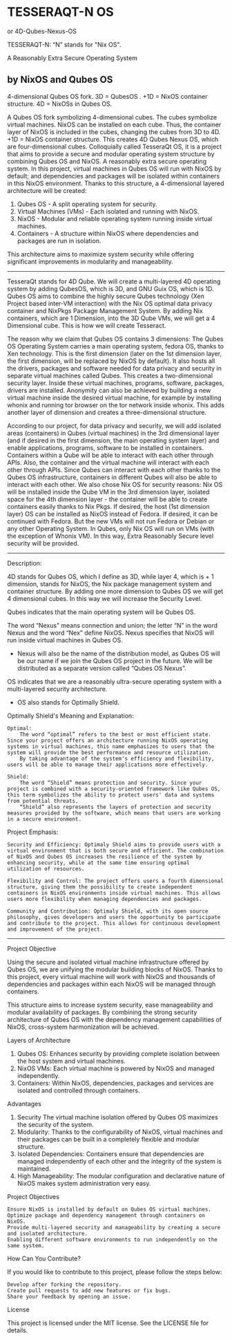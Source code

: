 # TESSERAQT-N OS
or 4D-Qubes-Nexus-OS

TESSERAQT-N: “N” stands for "Nix OS".

A Reasonably Extra Secure Operating System

by NixOS and Qubes OS
--------------------------------------------------------------------------------------------------------------------------------------------------------------
4-dimensional Qubes OS fork. 3D = QubesOS . +1D = NixOS container structure. 4D = NixOSs in Qubes OS. 

  A Qubes OS fork symbolizing 4-dimensional cubes. The cubes symbolize virtual machines. NixOS can be installed on each cube. Thus, the container layer of NixOS is included in the cubes, changing the cubes from 3D to 4D. +1D = NixOS container structure. This creates 4D Qubes Nexus OS, which are four-dimensional cubes. Colloquially called TesseraQt OS, it is a project that aims to provide a secure and modular operating system structure by combining Qubes OS and NixOS. A reasonably extra secure operating system.  In this project, virtual machines in Qubes OS will run with NixOS by default; and dependencies and packages will be isolated within containers in this NixOS environment. Thanks to this structure, a 4-dimensional layered architecture will be created:
  1. Qubes OS - A split operating system for security.
  2. Virtual Machines (VMs) - Each isolated and running with NixOS.
  3. NixOS - Modular and reliable operating system running inside virtual machines.
  4. Containers - A structure within NixOS where dependencies and packages are run in isolation.

This architecture aims to maximize system security while offering significant improvements in modularity and manageability.

_____________________________________________________________________________________________________________________________________________________________
  TesseraQt stands for 4D Qube. We will create a multi-layered 4D operating system by adding QubesOS, which is 3D, and GNU Guix OS, which is 1D.  
Qubes OS aims to combine the highly secure Qubes technology (Xen Project based inter-VM interaction) with the Nix OS optimal data privacy container and NixPkgs Package Management System. By adding Nix containers, which are 1 Dimension, into the 3D Qube VMs, we will get a 4 Dimensional cube. This is how we will create Tesseract. 

  The reason why we claim that Qubes OS contains 3 dimensions: The Qubes OS Operating System carries a main operating system, fedora OS, thanks to Xen technology. This is the first dimension (later on the 1st dimension layer, the first dimension, will be replaced by NixOS by default). It also hosts all the drivers, packages and software needed for data privacy and security in separate virtual machines called Qubes.  This creates a two-dimensional security layer. Inside these virtual machines, programs, software, packages, drivers are installed. Anonymity can also be achieved by building a new virtual machine inside the desired virtual machine, for example by installing whonix and running tor browser on the tor network inside whonix.  This adds another layer of dimension and creates a three-dimensional structure. 

  According to our project, for data privacy and security, we will add isolated areas (containers) in Qubes (virtual machines) in the 3rd dimensional layer (and if desired in the first dimension, the main operating system layer) and enable applications, programs, software to be installed in containers. Containers within a Qube will be able to interact with each other through APIs. Also, the container and the virtual machine will interact with each other through APIs. Since Qubes can interact with each other thanks to the Qubes OS infrastructure, containers in different Qubes will also be able to interact with each other. We also chose Nix OS for security reasons: Nix OS will be installed inside the Qube VM in the 3rd dimension layer, isolated space for the 4th dimension layer - the container will be able to create containers easily thanks to Nix Pkgs. If desired, the host (1st dimension layer) OS can be installed as NixOS instead of Fedora. If desired, it can be continued with Fedora. But the new VMs will not run Fedora or Debian or any other Operating System. In Qubes, only Nix OS will run on VMs (with the exception of Whonix VM).   In this way, Extra Reasonably Secure level security will be provided.

-------------------------------------------------------------------------------------------------------------------------------------------------------------
Description: 

4D stands for Qubes OS, which I define as 3D, while layer 4, which is + 1 dimension, stands for NixOS, the Nix package management system and container structure. By adding one more dimension to Qubes OS we will get 4 dimensional cubes. In this way we will increase the Security Level.

Qubes indicates that the main operating system will be Qubes OS.

 The word “Nexus” means connection and union; the letter “N” in the word Nexus and the word “Nex” define NixOS. Nexus specifies that NixOS will run inside virtual machines in Qubes OS. 
 
- Nexus will also be the name of the distribution model, as Qubes OS will be our name if we join the Qubes OS project in the future. We will be distributed as a separate version called “Qubes OS Nexus”.
 
OS indicates that we are a reasonably ultra-secure operating system with a multi-layered security architecture.

- OS also stands for Optimally Shield. 

Optimally Shield's Meaning and Explanation:

    Optimal:
        The word “optimal” refers to the best or most efficient state. Since your project offers an architecture running NixOS operating systems in virtual machines, this name emphasizes to users that the system will provide the best performance and resource utilization.
        By taking advantage of the system's efficiency and flexibility, users will be able to manage their applications more effectively.

    Shield:
        The word “Shield” means protection and security. Since your project is combined with a security-oriented framework like Qubes OS, this term symbolizes the ability to protect users' data and systems from potential threats.
        “Shield” also represents the layers of protection and security measures provided by the software, which means that users are working in a secure environment.

Project Emphasis:

    Security and Efficiency: Optimaly Shield aims to provide users with a virtual environment that is both secure and efficient. The combination of NixOS and Qubes OS increases the resilience of the system by enhancing security, while at the same time ensuring optimal utilization of resources.

    Flexibility and Control: The project offers users a fourth dimensional structure, giving them the possibility to create independent containers in NixOS environments inside virtual machines. This allows users more flexibility when managing dependencies and packages.

    Community and Contribution: Optimaly Shield, with its open source philosophy, gives developers and users the opportunity to participate and contribute to the project. This allows for continuous development and improvement of the project. 

------------------------------------------------------------------------------------------------------------------------------------------

Project Objective

Using the secure and isolated virtual machine infrastructure offered by Qubes OS, we are unifying the modular building blocks of NixOS. Thanks to this project, every virtual machine will work with NixOS and thousands of dependencies and packages within each NixOS will be managed through containers.

This structure aims to increase system security, ease manageability and modular availability of packages. By combining the strong security architecture of Qubes OS with the dependency management capabilities of NixOS, cross-system harmonization will be achieved.

Layers of Architecture

  1. Qubes OS: Enhances security by providing complete isolation between the host system and virtual machines.
  2. NixOS VMs: Each virtual machine is powered by NixOS and managed independently.
  3. Containers: Within NixOS, dependencies, packages and services are isolated and controlled through containers.

Advantages

  1. Security The virtual machine isolation offered by Qubes OS maximizes the security of the system.
  2. Modularity: Thanks to the configurability of NixOS, virtual machines and their packages can be built in a completely flexible and modular structure.
  3. Isolated Dependencies: Containers ensure that dependencies are managed independently of each other and the integrity of the system is maintained.
  4. High Manageability: The modular configuration and declarative nature of NixOS makes system administration very easy.

Project Objectives

    Ensure NixOS is installed by default on Qubes OS virtual machines.
    Optimize package and dependency management through containers on NixOS.
    Provide multi-layered security and manageability by creating a secure and isolated architecture.
    Enabling different software environments to run independently on the same system.

How Can You Contribute?

If you would like to contribute to this project, please follow the steps below:

    Develop after forking the repository.
    Create pull requests to add new features or fix bugs.
    Share your feedback by opening an issue.

License

This project is licensed under the MIT license. See the LICENSE file for details.
